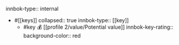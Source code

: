 innbok-type:: internal
- #[[keys]]
  collapsed:: true
  innbok-type:: [[key]]
  - #key 💰 [[profile 2/value/Potential value]]
    innbok-key-rating:: 
    background-color:: red



